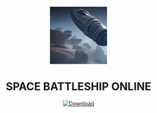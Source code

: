 <p align="center"><img src="Battleship_sockets/Battleship_sockets/img/Backgrounds/splash_bg.jpg" width="150"></p> 
<h1 align="center">SPACE BATTLESHIP ONLINE</h1>

<p align="center"> <a href="#"><img src="https://freepngimg.com/download/download_now_button/25800-4-download-now-button-blue.png" width="150" alt="Download"></a></p>


